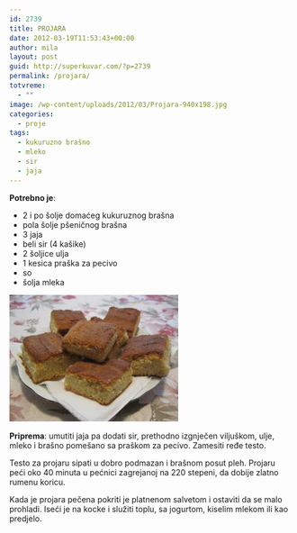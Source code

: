 ```yaml
---
id: 2739
title: PROJARA
date: 2012-03-19T11:53:43+00:00
author: mila
layout: post
guid: http://superkuvar.com/?p=2739
permalink: /projara/
totvreme:
  - ""
image: /wp-content/uploads/2012/03/Projara-940x198.jpg
categories:
  - proje
tags:
  - kukuruzno brašno
  - mleko
  - sir
  - jaja
---
```

**Potrebno je**:

  * 2 i po šolje domaćeg kukuruznog brašna
  * pola šolje pšeničnog brašna
  * 3 jaja
  * beli sir (4 kašike)
  * 2 šoljice ulja
  * 1 kesica praška za pecivo
  * so
  * šolja mleka

<img class="alignnone size-medium wp-image-2740" title="Projara" src="/wp-content/uploads/2012/03/Projara-300x225.jpg" alt="" width="300" height="225" /> 

**Priprema**: umutiti jaja pa dodati sir, prethodno izgnječen viljuškom, ulje, mleko i brašno pomešano sa praškom za pecivo. Zamesiti ređe testo.

Testo za projaru sipati u dobro podmazan i brašnom posut pleh. Projaru peći oko 40 minuta u pećnici zagrejanoj na 220 stepeni, da dobije zlatno rumenu koricu.

Kada je projara pečena pokriti je platnenom salvetom i ostaviti da se malo prohladi. Iseći je na kocke i služiti toplu, sa jogurtom, kiselim mlekom ili kao predjelo.